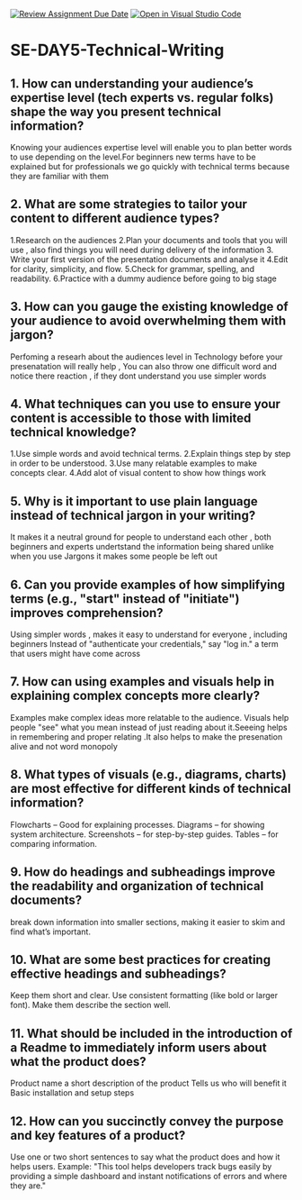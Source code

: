 [![Review Assignment Due Date](https://classroom.github.com/assets/deadline-readme-button-22041afd0340ce965d47ae6ef1cefeee28c7c493a6346c4f15d667ab976d596c.svg)](https://classroom.github.com/a/zsAR-pyY)
[![Open in Visual Studio Code](https://classroom.github.com/assets/open-in-vscode-2e0aaae1b6195c2367325f4f02e2d04e9abb55f0b24a779b69b11b9e10269abc.svg)](https://classroom.github.com/online_ide?assignment_repo_id=18489129&assignment_repo_type=AssignmentRepo)
# SE-DAY5-Technical-Writing
## 1. How can understanding your audience’s expertise level (tech experts vs. regular folks) shape the way you present technical information?
Knowing your audiences expertise level will enable you to plan better words to use depending on the level.For beginners new terms have to be explained but for professionals we go quickly with technical terms because they are familiar with them 

## 2. What are some strategies to tailor your content to different audience types?
1.Research on the audiences 
2.Plan your documents and tools that you will use , also find things you will need during delivery of the information 
3. Write your first version of the presentation documents and analyse it 
4.Edit for clarity, simplicity, and flow.
5.Check for grammar, spelling, and readability.
6.Practice with a dummy audience before going to big stage 

## 3. How can you gauge the existing knowledge of your audience to avoid overwhelming them with jargon?
Perfoming a researh about the audiences level in Technology before your presenatation will really help , You can also throw one difficult word and notice there reaction , if they dont understand you use simpler words

## 4. What techniques can you use to ensure your content is accessible to those with limited technical knowledge?
1.Use simple words and avoid technical terms.
2.Explain things step by step in order to be understood.
3.Use many relatable examples to make concepts clear.
4.Add alot of visual content to show how things work

## 5. Why is it important to use plain language instead of technical jargon in your writing?
It makes it a neutral ground for people to understand each other , both beginners and experts undertstand the information being shared unlike when you use Jargons it makes some people be left out

## 6. Can you provide examples of how simplifying terms (e.g., "start" instead of "initiate") improves comprehension?
Using simpler words , makes it easy to understand for everyone , including beginners
Instead of "authenticate your credentials," say "log in." a term that users might have come across

## 7. How can using examples and visuals help in explaining complex concepts more clearly?
Examples make complex ideas more relatable to the audience. Visuals  help people "see" what you mean instead of just reading about it.Seeeing helps in remembering and proper relating .It also helps to make the presenation alive and not word monopoly


## 8. What types of visuals (e.g., diagrams, charts) are most effective for different kinds of technical information?
Flowcharts – Good for explaining processes.
Diagrams –  for showing system architecture.
Screenshots – for step-by-step guides.
Tables –  for comparing information.

## 9. How do headings and subheadings improve the readability and organization of technical documents?
 break down information into smaller sections, making it easier to skim and find what’s important.

## 10. What are some best practices for creating effective headings and subheadings?
Keep them short and clear.
Use consistent formatting (like bold or larger font).
Make them describe the section well.

## 11. What should be included in the introduction of a Readme to immediately inform users about what the product does?

Product name
a short description of the product
Tells us who will benefit it
Basic installation and setup steps


## 12. How can you succinctly convey the purpose and key features of a product?
Use one or two short sentences to say what the product does and how it helps users. Example:
"This tool helps developers track bugs easily by providing a simple dashboard and instant notifications of errors and where they are."
